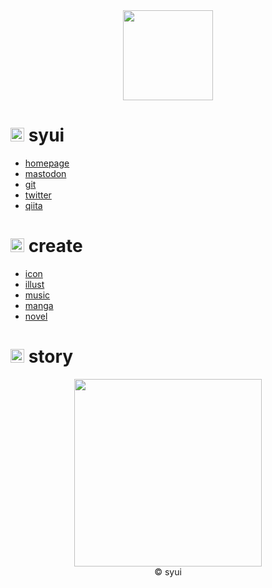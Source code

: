 <div align="center">
	<img src="https://raw.githubusercontent.com/syui/syui/master/img/syui.svg" width="144">
</div>

# <img src="https://raw.githubusercontent.com/syui/syui/master/img/syui.png" width="22"> syui
- [homepage](https://syui.github.io)
- [mastodon](https://mstdn.syui.cf/@syui)
- [git](https://git.syui.cf/syui)
- [twitter](https://twitter.com/syui__)
- [qiita](https://qiita.com/syui)

# <img src="https://raw.githubusercontent.com/syui/syui/master/img/power.png" width="22"> create
- [icon](https://syui.github.io/icon)
- [illust](https://syui.github.io/img)
- [music](https://syui.github.io/music)
- [manga](https://syui.github.io/manga)
- [novel](https://syui.github.io/novel)

# <img src="https://raw.githubusercontent.com/syui/syui/master/img/ai.png" width="22"> story
<div align="center">
<a href="https://game.syui.cf"><img src="https://github.com/syui/syui/raw/master/img/yui.png" width="300px"/></a>
</div>
<div align="center">
© syui
</div>
